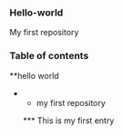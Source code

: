 ### Hello-world  
My first repository

### Table of contents  
**hello world   
* * my first repository
 
  *** This is my first entry
